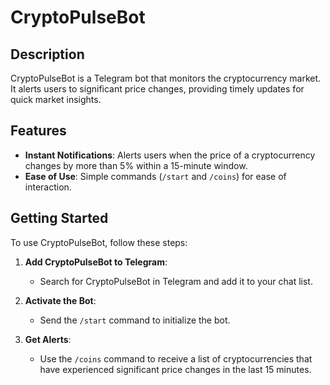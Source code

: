 # CryptoPulseBot

## Description
CryptoPulseBot is a Telegram bot that monitors the cryptocurrency market. It alerts users to significant price changes, providing timely updates for quick market insights.

## Features
- **Instant Notifications**: Alerts users when the price of a cryptocurrency changes by more than 5% within a 15-minute window.
- **Ease of Use**: Simple commands (`/start` and `/coins`) for ease of interaction.

## Getting Started
To use CryptoPulseBot, follow these steps:

1. **Add CryptoPulseBot to Telegram**:
   - Search for CryptoPulseBot in Telegram and add it to your chat list.

2. **Activate the Bot**:
   - Send the `/start` command to initialize the bot.

3. **Get Alerts**:
   - Use the `/coins` command to receive a list of cryptocurrencies that have experienced significant price changes in the last 15 minutes.

